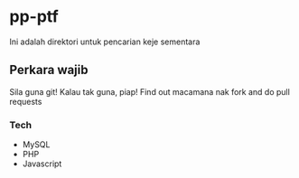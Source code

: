 # pp-ptf

Ini adalah direktori untuk pencarian keje sementara

## Perkara wajib

Sila guna git!
Kalau tak guna, piap!
Find out macamana nak fork and do pull requests

### Tech

* MySQL
* PHP
* Javascript
